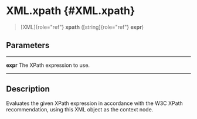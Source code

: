 XML.xpath {#XML.xpath}
=========

> [XML]{role="ref"} **xpath** ([string]{role="ref"} **expr**)

Parameters
----------

  ---------- ------------------------------
  **expr**   The XPath expression to use.
  ---------- ------------------------------

Description
-----------

Evaluates the given XPath expression in accordance with the W3C XPath
recommendation, using this XML object as the context node.
